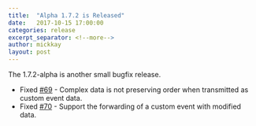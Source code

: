 ```yaml
---
title:  "Alpha 1.7.2 is Released"
date:   2017-10-15 17:00:00
categories: release
excerpt_separator: <!--more-->
author: mickkay
layout: post
---
```

The 1.7.2-alpha is another small bugfix release.
<!--more-->

* Fixed [#69](https://github.com/wizards-of-lua/wizards-of-lua/issues/69) - Complex data is not preserving order when transmitted as custom event data.
* Fixed [#70](https://github.com/wizards-of-lua/wizards-of-lua/issues/70) - Support the forwarding of a custom event with modified data.
